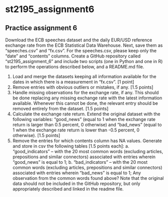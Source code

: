 # st2195_assignment6
## Practice assignment 6

Download the ECB speeches dataset and the daily EUR/USD reference exchange rate from the ECB Statistical Data Warehouse. Next, save them as “speeches.csv” and “fx.csv”. For the speeches.csv, please keep only the “date” and “contents” columns.
Create a GitHub repository called “st2195_assignment_6” and include two scripts (one in Python and one in R) to perform the operations described below, and a README.md file.
1. Load and merge the datasets keeping all information available for the dates in which there is a measurement in “fx.csv”. [1 point]
2. Remove entries with obvious outliers or mistakes, if any. [1.5 points]
3. Handle missing observations for the exchange rate, if any. This should be done replacing any missing exchange rate with the latest information available. Whenever this cannot be done, the relevant entry should be removed entirely from the dataset. [1.5 points]
4. Calculate the exchange rate return. Extend the original dataset with the following variables: “good_news” (equal to 1 when the exchange rate return is larger than 0.5 percent, 0 otherwise) and “bad_news” (equal to 1 when the exchange rate return is lower than -0.5 percent, 0 otherwise). [1.5 points]
5. Remove the entries for which contents column has NA values. Generate and store in csv the following tables [1.5 points each]:
a. “good_indicators” – with the 20 most common words (excluding articles, prepositions and similar connectors) associated with entries wherein “good_news” is equal to 1;
b. “bad_indicators” – with the 20 most common words (excluding articles, prepositions and similar connectors) associated with entries wherein “bad_news” is equal to 1;
Any observation from the common words found above?
Note that the original data should not be included in the GitHub repository, but only appropriately described and linked in the readme file.
